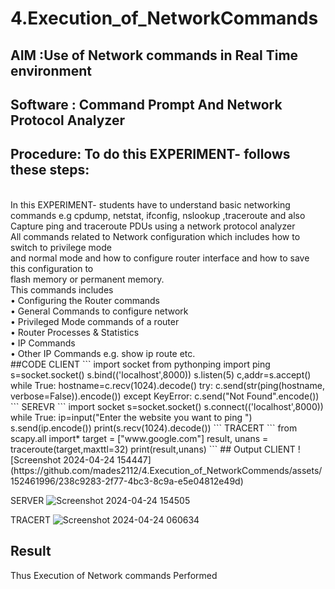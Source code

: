 # 4.Execution_of_NetworkCommands
## AIM :Use of Network commands in Real Time environment
## Software : Command Prompt And Network Protocol Analyzer
## Procedure: To do this EXPERIMENT- follows these steps:
<BR>
In this EXPERIMENT- students have to understand basic networking commands e.g cpdump, netstat, ifconfig, nslookup ,traceroute and also Capture ping and traceroute PDUs using a network protocol analyzer 
<BR>
All commands related to Network configuration which includes how to switch to privilege mode
<BR>
and normal mode and how to configure router interface and how to save this configuration to
<BR>
flash memory or permanent memory.
<BR>
This commands includes
<BR>
• Configuring the Router commands
<BR>
• General Commands to configure network
<BR>
• Privileged Mode commands of a router 
<BR>
• Router Processes & Statistics
<BR>
• IP Commands
<BR>
• Other IP Commands e.g. show ip route etc.
<BR>
##CODE
CLIENT
```
import socket 
from pythonping import ping 
s=socket.socket() 
s.bind(('localhost',8000)) 
s.listen(5) 
c,addr=s.accept() 
while True: 
    hostname=c.recv(1024).decode() 
    try: 
        c.send(str(ping(hostname, verbose=False)).encode()) 
    except KeyError: 
        c.send("Not Found".encode())
```
SEREVR
```
import socket 
s=socket.socket() 
s.connect(('localhost',8000)) 
while True: 
    ip=input("Enter the website you want to ping ") 
    s.send(ip.encode()) 
    print(s.recv(1024).decode()) 
```
TRACERT
```
from scapy.all import* 
target = ["www.google.com"] 
result, unans = traceroute(target,maxttl=32) 
print(result,unans) 
```
## Output
CLIENT
![Screenshot 2024-04-24 154447](https://github.com/mades2112/4.Execution_of_NetworkCommends/assets/152461996/238c9283-2f77-4bc3-8c9a-e5e04812e49d)


SERVER
![Screenshot 2024-04-24 154505](https://github.com/mades2112/4.Execution_of_NetworkCommends/assets/152461996/4b7a9d02-cee4-4c56-827c-99255e872494)


TRACERT
![Screenshot 2024-04-24 060634](https://github.com/mades2112/4.Execution_of_NetworkCommends/assets/152461996/a1ee8b77-f64c-4f02-b376-5ae61da26a91)


## Result
Thus Execution of Network commands Performed 
